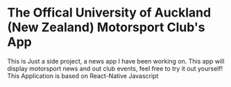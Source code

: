 <h1>The Offical University of Auckland (New Zealand) Motorsport Club's App</h1>

<Body>This is Just a side project, a news app I have been working on. This app will display motorsport news and out club events, feel free to try it out yourself! This Application is based on React-Native Javascript</body>
